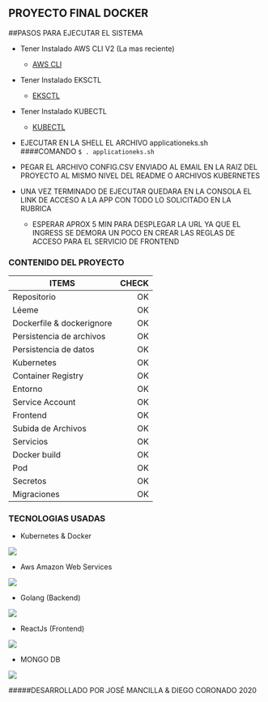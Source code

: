 ## PROYECTO FINAL DOCKER

##PASOS PARA EJECUTAR EL SISTEMA

- Tener Instalado AWS CLI V2 (La mas reciente)
	-	 [AWS CLI](https://docs.aws.amazon.com/cli/latest/userguide/install-cliv2.html)
- Tener Instalado EKSCTL
	-	 [EKSCTL](https://docs.aws.amazon.com/eks/latest/userguide/eksctl.html)
- Tener Instalado KUBECTL
	-	 [KUBECTL](https://docs.aws.amazon.com/eks/latest/userguide/install-kubectl.html)
- EJECUTAR EN LA SHELL EL ARCHIVO applicationeks.sh
####COMANDO
`$ . applicationeks.sh`

- PEGAR EL ARCHIVO CONFIG.CSV ENVIADO AL EMAIL EN LA RAIZ DEL PROYECTO AL MISMO NIVEL DEL README O ARCHIVOS KUBERNETES
- UNA VEZ TERMINADO DE EJECUTAR QUEDARA EN LA CONSOLA EL LINK DE ACCESO A LA APP CON TODO LO SOLICITADO EN LA RUBRICA
	-	ESPERAR APROX 5 MIN PARA DESPLEGAR LA URL YA QUE EL INGRESS SE DEMORA UN POCO EN CREAR LAS REGLAS DE ACCESO PARA EL SERVICIO DE FRONTEND

### CONTENIDO DEL PROYECTO

|ITEMS   | CHECK |
| --------- | -----:|
| Repositorio  | OK |
| Léeme  | OK |
| Dockerfile & dockerignore  | OK |
| Persistencia de archivos  | OK |
| Persistencia de datos  | OK |
| Kubernetes  | OK |
| Container Registry  | OK |
| Entorno  | OK |
| Service Account  | OK |
| Frontend  | OK |
| Subida de Archivos  | OK |
| Servicios  | OK |
| Docker build  | OK |
| Pod  | OK |
| Secretos  | OK |
| Migraciones  | OK |

### TECNOLOGIAS USADAS
- Kubernetes & Docker

![](https://cambiodigital-ol.com/wp-content/uploads/2019/02/Kubernetes_New.png)

- Aws Amazon Web Services

![](https://www.dialog-inc.com/wp-content/uploads/2020/04/aws-1024x512.png)

- Golang (Backend)

![](https://miro.medium.com/max/3152/1*Ifpd_HtDiK9u6h68SZgNuA.png)

- ReactJs (Frontend)

![](https://blog.wildix.com/wp-content/uploads/2020/06/react-logo.jpg)

- MONGO DB

![](https://i.blogs.es/a49483/logo-mongodb-tagline-2/1366_2000.png)


#####DESARROLLADO POR JOSÉ MANCILLA & DIEGO CORONADO 2020